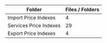 | Folder                 |   Files / Folders |
|------------------------|-------------------|
| Import Price Indexes   |                 4 |
| Services Price Indexes |                29 |
| Export Price Indexes   |                 4 |